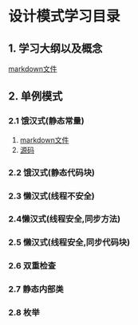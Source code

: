 # 设计模式学习目录

## 1. 学习大纲以及概念

[markdown文件](Resource/001-大纲.md)

## 2. 单例模式

### 2.1 饿汉式(静态常量)

1. [markdown文件](Resource/singleton/2.1饿汉式(静态常量).md)
2. [源码](01_singleton_pattern)

### 2.2 饿汉式(静态代码块)

### 2.3 懒汉式(线程不安全)

### 2.4懒汉式(线程安全,同步方法)

### 2.5 懒汉式(线程安全,同步代码块)

### 2.6 双重检查

### 2.7 静态内部类

### 2.8 枚举





